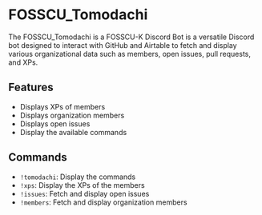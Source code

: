 # FOSSCU_Tomodachi

The FOSSCU_Tomodachi is a FOSSCU-K Discord Bot is a versatile Discord bot designed to interact with GitHub and Airtable to fetch and display various organizational data such as members, open issues, pull requests, and XPs.

## Features

- Displays XPs of members
- Displays organization members
- Displays open issues
- Display the available commands

## Commands

- `!tomodachi`: Display the commands
- `!xps`: Display the XPs of the members
- `!issues`: Fetch and display open issues
- `!members`: Fetch and display organization members

